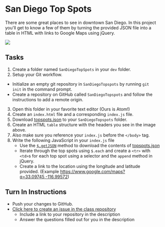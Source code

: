 # San Diego Top Spots

There are some great places to see in downtown San Diego. In this project you'll get to know a few of them by turning the provided JSON file into a table in HTML with links to Google Maps using jQuery.

<img src="http://i.imgur.com/4UU4Ye4.png" />

## Tasks
1. Create a folder named `SanDiegoTopSpots` in your `dev` folder.
2. Setup your Git workflow.
  - Initialize an empty git repository in `SanDiegoTopspots` by running `git init` in the command prompt.
  - Create a repository on GitHub called `SanDiegoTopspots` and follow the instructions to add a remote origin.
3. Open this folder in your favorite text editor (Ours is Atom!)
4. Create an `index.html` file and a corresponding `index.js` file.
5. Download [topspots.json](topspots.json) to your `SanDiegoTopspots` folder.
6. Create an HTML `table` structure with the headers you see in the image above.
7. Also make sure you reference your `index.js` before the `</body>` tag.
8. Write the following JavaScript in your `index.js` file
   - Use the [`$.getJSON`](http://api.jquery.com/jquery.getjson/) method to download the contents of [topspots.json](topspots.json)
   - Iterate through the top spots using `$.each` and create a `<tr>` with `<td>`s for each top spot using a selector and the `append` method in jQuery.
   - Create a link to the location using the longitude and latitude provided. (Example https://www.google.com/maps?q=33.09745,-116.99572)

## Turn In Instructions
* Push your changes to GitHub.
* [Click here to create an issue in the class repository](https://www.github.com/OriginCodeAcademy/Cohort12/issues/new?title=04-SanDiegoTopSpots&body=1.%20Where%20can%20I%20find%20your%20repository%3F%20(Paste%20the%20url%20of%20your%20repository%20below)%0A%0A2.%20What%20would%20the%20HTML%20be%20for%20the%20following%20table%3F%20(Open%20the%20following%20link%20in%20your%20browser)%0Ahttp%3A%2F%2Fi.imgur.com%2FLZhPGLd.png%0A%0A%60%60%60html%0A%3C!--%20Write%20your%20html%20here%20--%3E%0A%60%60%60)
    * Include a link to your repository in the description
    * Answer the questions filled out for you in the description
